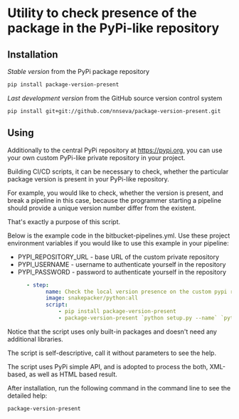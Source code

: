 # Utility to check presence of the package in the PyPi-like repository

## Installation

*Stable version* from the PyPi package repository
```bash
pip install package-version-present
```

*Last development version* from the GitHub source version control system
```
pip install git+git://github.com/nnseva/package-version-present.git
```

## Using

Additionally to the central PyPi repository at https://pypi.org, you can use
your own custom PyPi-like private repository in your project.

Building CI/CD scripts, it can be necessary to check, whether the
particular package version is present in your PyPi-like repository.

For example, you would like to check, whether the version is present, and
break a pipeline in this case, because the programmer starting a pipeline
should provide a unique version number differ from the existent.

That's exactly a purpose of this script.

Below is the example code in the bitbucket-pipelines.yml. Use these project
environment variables if you would like to use this example in your pipeline:

- PYPI_REPOSITORY_URL   - base URL of the custom private repository
- PYPI_USERNAME         - username to authenticate yourself in the repository
- PYPI_PASSWORD         - password to authenticate yourself in the repository

```yaml
      - step:
            name: Check the local version presence on the custom pypi repo
            image: snakepacker/python:all
            script:
                - pip install package-version-present
                - package-version-present `python setup.py --name` `python setup.py --version` -R $PYPI_REPOSITORY_URL -U $PYPI_USERNAME -P "$PYPI_PASSWORD" -T -X
```

Notice that the script uses only built-in packages and doesn't need any additional libraries.

The script is self-descriptive, call it without parameters to see the help.

The script uses PyPi simple API, and is adopted to process the both, XML-based, as well as HTML based result.

After installation, run the following command in the command line to see the detailed help:

```bash
package-version-present
```

